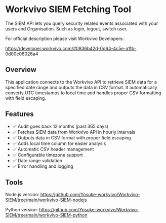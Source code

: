 # Workvivo SIEM Fetching Tool

The SIEM API lets you query security related events associated with your users and Organisation.
Such as login, logout, switch user.

For official description please visit Workvivo Developers:

https://developer.workvivo.com/#0836b42d-0d64-4c5e-a1fb-0d00e06026a4

## Overview

This application connects to the Workvivo API to retrieve SIEM  data for a specified date range and outputs the data in CSV format. 
It automatically converts UTC timestamps to local time and handles proper CSV formatting with field escaping.

## Features

- ✅ Audit goes back 12 months (past 365 days)
- ✅ Fetches SIEM data from Workvivo API in hourly intervals
- ✅ Outputs data in CSV format with proper field escaping
- ✅ Adds local time column for easier analysis
- ✅ Automatic CSV header management
- ✅ Configurable timezone support
- ✅ Date range validation
- ✅ Error handling and logging

## Tools

Node.js version: https://github.com/Yosuke-workvivo/Workvivo-SIEM/tree/main/workvivo-SIEM-nodejs

Python version: https://github.com/Yosuke-workvivo/Workvivo-SIEM/tree/main/workvivo-SIEM-python 
